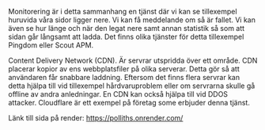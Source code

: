 Monitorering är i detta sammanhang en tjänst där vi kan se tillexempel huruvida våra sidor ligger nere. Vi kan få meddelande om så är fallet. Vi kan även se hur länge och när den legat nere samt annan statistik så som att sidan går långsamt att ladda. Det finns olika tjänster för detta tillexempel Pingdom eller Scout APM.

Content Delivery Network (CDN). Är servrar utspridda över ett område. CDN placerar kopior av ens webbplatsfiler på olika serverar. Detta gör så att användaren får snabbare laddning. Eftersom det finns flera servrar kan detta hjälpa till vid tillexempel hårdvaruproblem eller om servrarna skulle gå offline av andra anledningar. En CDN kan också hjälpa till vid DDOS attacker. Cloudflare är ett exempel på företag some erbjuder denna tjänst.

Länk till sida på render: https://polliths.onrender.com/
